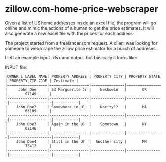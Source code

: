 # zillow.com-home-price-webscraper

Given a list of US home addresses inside an excel file, the program will go online and mimic the actions of a human to get the price estimates. It will also generate a new excel file with the prices for each address.

The project started from a freelancer.com request. A client was looking for someone to webscrape the zillow price estimator for a bunch of addreses.


I left an example input .xlsx and output. but basically it looks like:

INPUT file:


```
|OWNER 1 LABEL NAME| PROPERTY ADDRESS | PROPERTY CITY | PROPERTY STATE | PROPERTY ZIP CODE | Zestimate |
|==================|==================|===============|================|===================|===========|
|     John Doe     | 53 Marguerite Dr |    Neskowin   |       OR       |        97149      |
|------------------|------------------|---------------|----------------|-------------------|-----------|
|    John Doe2     | Somewhere in US  |    Nocity12   |       MA       |        65109      |
|------------------|------------------|---------------|----------------|-------------------|-----------|
|    John Doe3     | Again in the US  |    Sometown   |       NY       |        02146      |
|------------------|------------------|---------------|----------------|-------------------|-----------|
|    John Doe4     | Still in the US  |  Another city |       MN       |        75412      |
|------------------|------------------|---------------|----------------|-------------------|-----------|
```
